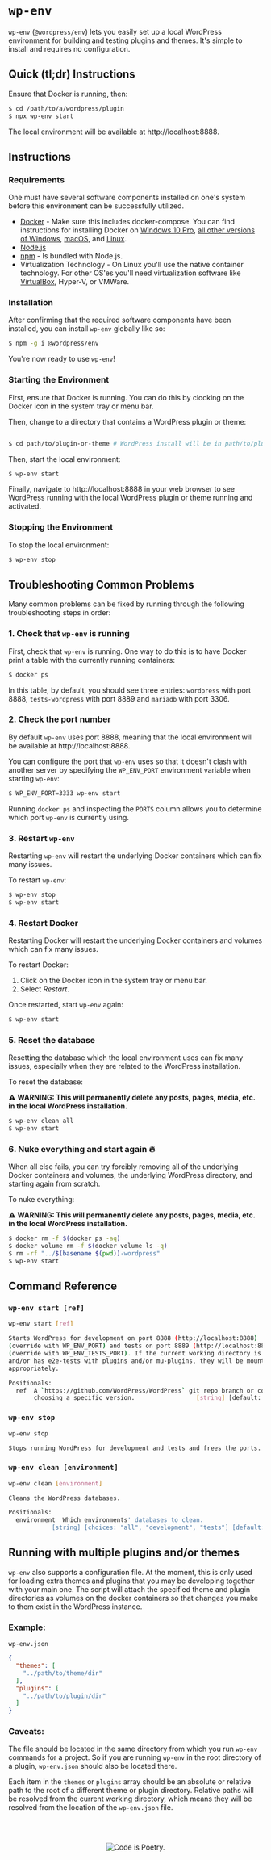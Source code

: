 # `wp-env`

`wp-env` (`@wordpress/env`) lets you easily set up a local WordPress environment for building and testing plugins and themes. It's simple to install and requires no configuration.

## Quick (tl;dr) Instructions

Ensure that Docker is running, then:

```sh
$ cd /path/to/a/wordpress/plugin
$ npx wp-env start
```

The local environment will be available at http://localhost:8888.

## Instructions

### Requirements

One must have several software components installed on one's system before this environment can be successfully utilized.
* [Docker](https://www.docker.com/) - Make sure this includes docker-compose. You can find instructions for installing Docker on [Windows 10 Pro](https://docs.docker.com/docker-for-windows/install/), [all other versions of Windows](https://docs.docker.com/toolbox/toolbox_install_windows/), [macOS](https://docs.docker.com/docker-for-mac/install/), and [Linux](https://docs.docker.com/v17.12/install/linux/docker-ce/ubuntu/#install-using-the-convenience-script).
* [Node.js](https://nodejs.org/)
* [npm](https://www.npmjs.com/) - Is bundled with Node.js.
* Virtualization Technology - On Linux you'll use the native container technology. For other OS'es you'll need virtualization software like [VirtualBox](https://virtualbox.org/), Hyper-V, or VMWare.

### Installation

After confirming that the required software components have been installed, you can install `wp-env` globally like so:

```sh
$ npm -g i @wordpress/env
```

You're now ready to use `wp-env`!

### Starting the Environment

First, ensure that Docker is running. You can do this by clocking on the Docker icon in the system tray or menu bar.

Then, change to a directory that contains a WordPress plugin or theme:

```sh

$ cd path/to/plugin-or-theme # WordPress install will be in path/to/plugin-or-theme-wordpress.
```

Then, start the local environment:

```sh
$ wp-env start
```

Finally, navigate to http://localhost:8888 in your web browser to see WordPress running with the local WordPress plugin or theme running and activated.

### Stopping the Environment

To stop the local environment:

```sh
$ wp-env stop
```

## Troubleshooting Common Problems
Many common problems can be fixed by running through the following troubleshooting steps in order:

### 1. Check that `wp-env` is running

First, check that `wp-env` is running. One way to do this is to have Docker print a table with the currently running containers:

```sh
$ docker ps
```

In this table, by default, you should see three entries: `wordpress` with port 8888, `tests-wordpress` with port 8889 and `mariadb` with port 3306.

### 2. Check the port number

By default `wp-env` uses port 8888, meaning that the local environment will be available at http://localhost:8888.

You can configure the port that `wp-env` uses so that it doesn't clash with another server by specifying the `WP_ENV_PORT` environment variable when starting `wp-env`:

```sh
$ WP_ENV_PORT=3333 wp-env start
```

Running `docker ps` and inspecting the `PORTS` column allows you to determine which port `wp-env` is currently using.

### 3. Restart `wp-env`

Restarting `wp-env` will restart the underlying Docker containers which can fix many issues.

To restart `wp-env`:

```sh
$ wp-env stop
$ wp-env start
```

### 4. Restart Docker

Restarting Docker will restart the underlying Docker containers and volumes which can fix many issues.

To restart Docker:

1. Click on the Docker icon in the system tray or menu bar.
2. Select _Restart_.

Once restarted, start `wp-env` again:

```sh
$ wp-env start
```

### 5. Reset the database

Resetting the database which the local environment uses can fix many issues, especially when they are related to the WordPress installation.

To reset the database:

**⚠️ WARNING: This will permanently delete any posts, pages, media, etc. in the local WordPress installation.**

```sh
$ wp-env clean all
$ wp-env start
```

### 6. Nuke everything and start again 🔥

When all else fails, you can try forcibly removing all of the underlying Docker containers and volumes, the underlying WordPress directory, and starting again from scratch.

To nuke everything:

**⚠️ WARNING: This will permanently delete any posts, pages, media, etc. in the local WordPress installation.**

```sh
$ docker rm -f $(docker ps -aq)
$ docker volume rm -f $(docker volume ls -q)
$ rm -rf "../$(basename $(pwd))-wordpress"
$ wp-env start
```

## Command Reference

### `wp-env start [ref]`

```sh
wp-env start [ref]

Starts WordPress for development on port 8888 (​http://localhost:8888​)
(override with WP_ENV_PORT) and tests on port 8889 (​http://localhost:8889​)
(override with WP_ENV_TESTS_PORT). If the current working directory is a plugin
and/or has e2e-tests with plugins and/or mu-plugins, they will be mounted
appropriately.

Positionals:
  ref  A `https://github.com/WordPress/WordPress` git repo branch or commit for
       choosing a specific version.                 [string] [default: "master"]
```

### `wp-env stop`

```sh
wp-env stop

Stops running WordPress for development and tests and frees the ports.
```

### `wp-env clean [environment]`

```sh
wp-env clean [environment]

Cleans the WordPress databases.

Positionals:
  environment  Which environments' databases to clean.
            [string] [choices: "all", "development", "tests"] [default: "tests"]
```

## Running with multiple plugins and/or themes

`wp-env` also supports a configuration file. At the moment, this is only used for loading extra themes and plugins that you may be developing together with your main one. The script will attach the specified theme and plugin directories as volumes on the docker containers so that changes you make to them exist in the WordPress instance.

### Example:

`wp-env.json`
```json
{
  "themes": [
    "../path/to/theme/dir"
  ],
  "plugins": [
    "../path/to/plugin/dir"
  ]
}
```

### Caveats:

The file should be located in the same directory from which you run `wp-env` commands for a project. So if you are running `wp-env` in the root directory of a plugin, `wp-env.json` should also be located there. 

Each item in the `themes` or `plugins` array should be an absolute or relative path to the root of a different theme or plugin directory. Relative paths will be resolved from the current working directory, which means they will be resolved from the location of the `wp-env.json` file.

<br/><br/><p align="center"><img src="https://s.w.org/style/images/codeispoetry.png?1" alt="Code is Poetry." /></p>
